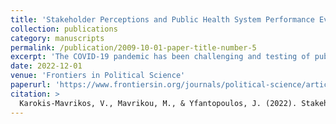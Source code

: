 ```yaml
---
title: 'Stakeholder Perceptions and Public Health System Performance Evaluation: Evidence from Greece during the Covid-19 pandemic'
collection: publications
category: manuscripts
permalink: /publication/2009-10-01-paper-title-number-5
excerpt: 'The COVID-19 pandemic has been challenging and testing of public health systems across the globe, engaging them in a prolonged scrutinization of their functions, capacity and resources. While in theory, this process can yield invaluable insights for future policy design and mitigate future adversity, it demands a suitable mode of evaluation. Often, innovative and ambitious legislative frames are a far cry from policymaking realities plagued with institutional and operational deficiencies. As a result, we decide to move past assessments of the de jure status quo and examine the de facto modus operandi through the eyes of the systems'' participating agents. We focus on the case of Greece, a country which boasts a modern public health systemic design, aligned with contemporary public health thought and international trends. We develop a new framework iteration for public health system performance evaluation, founded on prominent templates. We rely on elite surveying insights from 261 public health policy stakeholders in Greece, collected between 15.07.2020 and 13.12.2020. We capture the effect of the COVID-19 pandemic both in a latent fashion, through the timing of our survey, and in a direct one, through explicit inquiry. Our results show that the functions of the Greek Public Health System are disproportionally developed, relevant resources come to be narrow in scope and outcomes are suboptimal, failing to fulfill identified aims. Moreover, high centralization, the absence of public health expertise and undeveloped evaluative channels prevent failures from instigating adjustments. The COVID-19 pandemic has brought the system''s deficiencies to light forcefully and highlighted the essentiality of scientific inputs. Our conclusions point to an ill-alignment between the system''s mission and the ideational orientation of its stakeholders, which is likely to contain structural change if it remains unaddressed. We identify future research agendas and present policy directions for the Greek public health system.'
date: 2022-12-01
venue: 'Frontiers in Political Science'
paperurl: 'https://www.frontiersin.org/journals/political-science/articles/10.3389/fpos.2022.1067250/full'
citation: >
  Karokis-Mavrikos, V., Mavrikou, M., & Yfantopoulos, J. (2022). Stakeholder perceptions and public health system performance evaluation: Evidence from Greece during the Covid-19 pandemic. <em>Frontiers in Political Science</em>. https://doi.org/10.3389/fpos.2022.1067250
---
```

